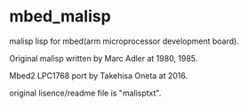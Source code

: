 # mbed_malisp

malisp lisp for mbed(arm microprocessor development board).

Original malisp written by Marc Adler at 1980, 1985.

Mbed2 LPC1768 port by Takehisa Oneta at 2016.


original lisence/readme file is "malisptxt".
